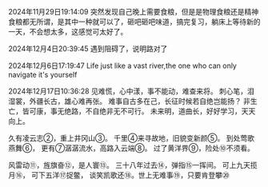 2024年11月29日19:14:09
突然发现自己晚上需要食粮，但是是物理食粮还是精神食粮都无所谓，是其中一种就可以了，砸吧砸吧味道，搞完复习，躺床上等待新的一天，不会想太多，这感觉可太好了。

2024年12月4日20:39:45
遇到阻碍了，说明路对了

2024年12月6日17:19:47
Life just like a vast river,the one who can only navigate it's yourself


2024年12月17日10:36:28
见难慌，心中漾，事不能动，难查来将。
刺心笔，泪湿裳，外疆长古，雄心难再张。
难事自古多在己，长征时候若自绝岂能扬？
非生亡，皆可康，事无绝路，不自绝非无不可行。
未来明，道曲长，好好学习，天天向上。


久有凌云志②，重上井冈山③。
千里④来寻故地，旧貌变新颜⑤。
到处莺歌燕舞⑥，
更有⑦潺潺流水，高路入云端⑧。
过了黄洋界⑨，险处⑩不须看。

风雷动⑪，旌旗奋⑫，是人寰⑬。
三十八年过去⑭，弹指⑮一挥间。
可上九天揽月⑯，
可下五洋⑰捉鳖，
谈笑凯歌还⑱。世上无难事⑲，只要肯登攀⑳